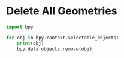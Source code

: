# Delete All Geometries

```python
import bpy

for obj in bpy.context.selectable_objects:
    print(obj)
    bpy.data.objects.remove(obj)
```